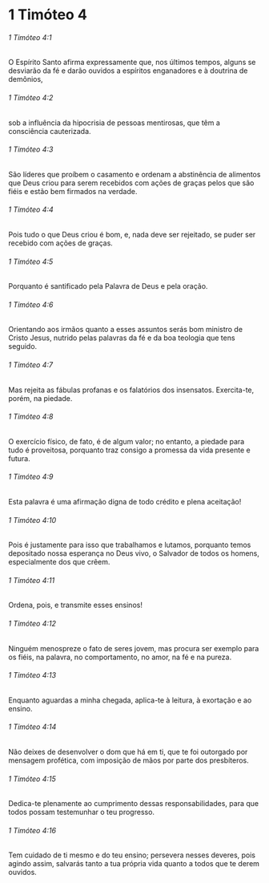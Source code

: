 # 1 Timóteo 4

###### 1 Timóteo 4:1

O Espírito Santo afirma expressamente que, nos últimos tempos, alguns se desviarão da fé e darão ouvidos a espíritos enganadores e à doutrina de demônios,

###### 1 Timóteo 4:2

sob a influência da hipocrisia de pessoas mentirosas, que têm a consciência cauterizada.

###### 1 Timóteo 4:3

São líderes que proíbem o casamento e ordenam a abstinência de alimentos que Deus criou para serem recebidos com ações de graças pelos que são fiéis e estão bem firmados na verdade.

###### 1 Timóteo 4:4

Pois tudo o que Deus criou é bom, e, nada deve ser rejeitado, se puder ser recebido com ações de graças.

###### 1 Timóteo 4:5

Porquanto é santificado pela Palavra de Deus e pela oração.

###### 1 Timóteo 4:6

Orientando aos irmãos quanto a esses assuntos serás bom ministro de Cristo Jesus, nutrido pelas palavras da fé e da boa teologia que tens seguido.

###### 1 Timóteo 4:7

Mas rejeita as fábulas profanas e os falatórios dos insensatos. Exercita-te, porém, na piedade.

###### 1 Timóteo 4:8

O exercício físico, de fato, é de algum valor; no entanto, a piedade para tudo é proveitosa, porquanto traz consigo a promessa da vida presente e futura.

###### 1 Timóteo 4:9

Esta palavra é uma afirmação digna de todo crédito e plena aceitação!

###### 1 Timóteo 4:10

Pois é justamente para isso que trabalhamos e lutamos, porquanto temos depositado nossa esperança no Deus vivo, o Salvador de todos os homens, especialmente dos que crêem.

###### 1 Timóteo 4:11

Ordena, pois, e transmite esses ensinos!

###### 1 Timóteo 4:12

Ninguém menospreze o fato de seres jovem, mas procura ser exemplo para os fiéis, na palavra, no comportamento, no amor, na fé e na pureza.

###### 1 Timóteo 4:13

Enquanto aguardas a minha chegada, aplica-te à leitura, à exortação e ao ensino.

###### 1 Timóteo 4:14

Não deixes de desenvolver o dom que há em ti, que te foi outorgado por mensagem profética, com imposição de mãos por parte dos presbíteros.

###### 1 Timóteo 4:15

Dedica-te plenamente ao cumprimento dessas responsabilidades, para que todos possam testemunhar o teu progresso.

###### 1 Timóteo 4:16

Tem cuidado de ti mesmo e do teu ensino; persevera nesses deveres, pois agindo assim, salvarás tanto a tua própria vida quanto a todos que te derem ouvidos.

